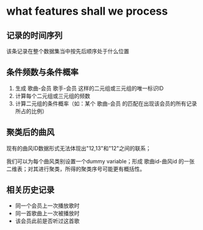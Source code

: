 # what features shall we process

## 记录的时间序列

该条记录在整个数据集当中按先后顺序处于什么位置

## 条件频数与条件概率

1. 生成 歌曲-会员 歌手-会员 这样的二元组或三元组的唯一标识ID
1. 计算每个二元组或三元组的频数
1. 计算二元组的条件概率（如：某个 歌曲-会员 的匹配在出现该会员的所有记录所占的比例）

## 聚类后的曲风

现有的曲风ID数据形式无法体现出"12,13"和"12"之间的联系；

我们可以为每个曲风类别设置一个dummy variable；形成 歌曲id-曲风id 的一张二维表；对其进行聚类，所得的聚类序号可能更有概括性。

## 相关历史记录

- 同一个会员上一次播放歌时
- 同一首歌曲上一次被播放时
- 该会员此前是否听过这首歌
